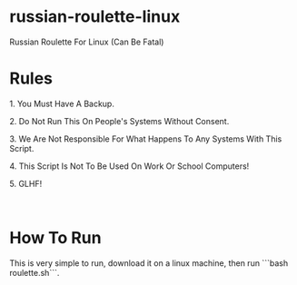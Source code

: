 # russian-roulette-linux
Russian Roulette For Linux (Can Be Fatal)
<h1> Rules </h1><p>
1. You Must Have A Backup.<p>
2. Do Not Run This On People's Systems Without Consent.<p>
3. We Are Not Responsible For What Happens To Any Systems With This Script.<p>
4. This Script Is Not To Be Used On Work Or School Computers!<p>
5. GLHF!<p>
<br>
<h1>How To Run</h1>
This is very simple to run, download it on a linux machine, then run ```bash roulette.sh```.
